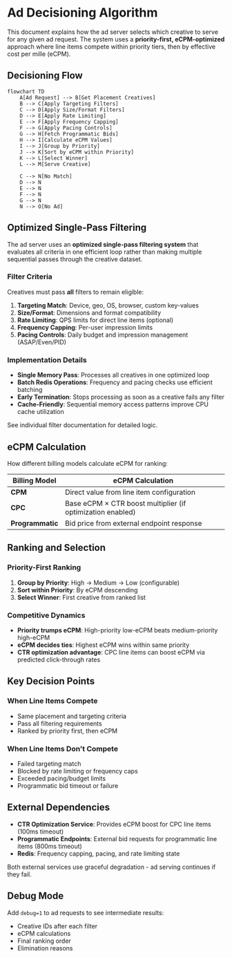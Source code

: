 # Ad Decisioning Algorithm

This document explains how the ad server selects which creative to serve for any given ad request. The system uses a **priority-first, eCPM-optimized** approach where line items compete within priority tiers, then by effective cost per mille (eCPM).

## Decisioning Flow

```mermaid
flowchart TD
    A[Ad Request] --> B[Get Placement Creatives]
    B --> C[Apply Targeting Filters]
    C --> D[Apply Size/Format Filters]
    D --> E[Apply Rate Limiting]
    E --> F[Apply Frequency Capping]
    F --> G[Apply Pacing Controls]
    G --> H[Fetch Programmatic Bids]
    H --> I[Calculate eCPM Values]
    I --> J[Group by Priority]
    J --> K[Sort by eCPM within Priority]
    K --> L[Select Winner]
    L --> M[Serve Creative]
    
    C --> N[No Match]
    D --> N
    E --> N
    F --> N
    G --> N
    N --> O[No Ad]
```

## Optimized Single-Pass Filtering

The ad server uses an **optimized single-pass filtering system** that evaluates all criteria in one efficient loop rather than making multiple sequential passes through the creative dataset.

### Filter Criteria

Creatives must pass **all** filters to remain eligible:

1. **Targeting Match**: Device, geo, OS, browser, custom key-values
2. **Size/Format**: Dimensions and format compatibility
3. **Rate Limiting**: QPS limits for direct line items (optional)
4. **Frequency Capping**: Per-user impression limits
5. **Pacing Controls**: Daily budget and impression management (ASAP/Even/PID)

### Implementation Details

- **Single Memory Pass**: Processes all creatives in one optimized loop
- **Batch Redis Operations**: Frequency and pacing checks use efficient batching
- **Early Termination**: Stops processing as soon as a creative fails any filter
- **Cache-Friendly**: Sequential memory access patterns improve CPU cache utilization

See individual filter documentation for detailed logic.

## eCPM Calculation

How different billing models calculate eCPM for ranking:

| Billing Model | eCPM Calculation |
|---------------|------------------|
| **CPM** | Direct value from line item configuration |
| **CPC** | Base eCPM × CTR boost multiplier (if optimization enabled) |
| **Programmatic** | Bid price from external endpoint response |

## Ranking and Selection

### Priority-First Ranking
1. **Group by Priority**: High → Medium → Low (configurable)
2. **Sort within Priority**: By eCPM descending
3. **Select Winner**: First creative from ranked list

### Competitive Dynamics
- **Priority trumps eCPM**: High-priority low-eCPM beats medium-priority high-eCPM
- **eCPM decides ties**: Highest eCPM wins within same priority
- **CTR optimization advantage**: CPC line items can boost eCPM via predicted click-through rates

## Key Decision Points

### When Line Items Compete
- Same placement and targeting criteria
- Pass all filtering requirements
- Ranked by priority first, then eCPM

### When Line Items Don't Compete
- Failed targeting match
- Blocked by rate limiting or frequency caps
- Exceeded pacing/budget limits
- Programmatic bid timeout or failure

## External Dependencies

- **CTR Optimization Service**: Provides eCPM boost for CPC line items (100ms timeout)
- **Programmatic Endpoints**: External bid requests for programmatic line items (800ms timeout)
- **Redis**: Frequency capping, pacing, and rate limiting state

Both external services use graceful degradation - ad serving continues if they fail.

## Debug Mode

Add `debug=1` to ad requests to see intermediate results:
- Creative IDs after each filter
- eCPM calculations
- Final ranking order
- Elimination reasons